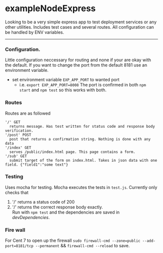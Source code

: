 # exampleNodeExpress
Looking to be a very simple express app to test deployment services or any other utilities. Includes test cases and several routes. All configuration can be handled by ENV variables.
____
### Configuration. 
Little configuration neccessary for routing and none if your are okay with the default.
If you want to change the port from the default 8181 use an environment variable.
* set environment variable `EXP_APP_PORT` to wanted port
   * i.e. `export EXP_APP_PORT=8008`
The port is confirmed in both `npm start` and `npm test` so this works with both.

### Routes
Routes are as followed
```
'/' GET
  returns message. Has test written for status code and response body verification.
'/post' POST
  post that returns a confirmation string. Nothing is done with any data
'/index' GET
  serves /public/index.html page. This page contains a form.
'/sub' GET
  submit target of the form on index.html. Takes in json data with one field. {"field1":"some text"}
```

### Testing
Uses mocha for testing. Mocha executes the tests in `test.js`. 
Currently only checks that
1. '/' returns a status code of 200
2. '/' returns the correct response body exactly.  
Run with `npm test` and the dependencies are saved in *devDependencies*.

### Fire wall 
For Cent 7 to open up the firewall `sudo firewall-cmd --zone=public --add-port=8181/tcp --permanent` && `firewall-cmd --reload` to save.
